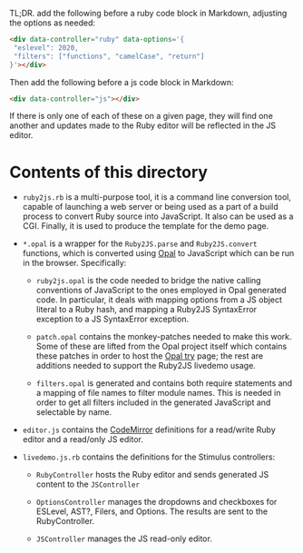 TL;DR. add the following before a ruby code block in Markdown, adjusting the
options as needed:

```html
<div data-controller="ruby" data-options='{
 "eslevel": 2020,
 "filters": ["functions", "camelCase", "return"]
}'></div>
```

Then add the following before a js code block in Markdown:

```html
<div data-controller="js"></div>
```

If there is only one of each of these on a given page, they will find one
another and updates made to the Ruby editor will be reflected in the JS
editor.

# Contents of this directory

* `ruby2js.rb` is a multi-purpose tool, it is a command line conversion tool,
  capable of launching a web server or being used as a part of a build process
  to convert Ruby source into JavaScript.  It also can be used as a CGI.
  Finally, it is used to produce the template for the demo page.

* `*.opal` is a wrapper for the `Ruby2JS.parse` and `Ruby2JS.convert`
  functions, which is converted using [Opal](https://opalrb.com/) to
  JavaScript which can be run in the browser.  Specifically:

    * `ruby2js.opal` is the code needed to bridge the native calling
      conventions of JavaScript to the ones employed in Opal generated code.
      In particular, it deals with mapping options from a JS object literal to
      a Ruby hash, and mapping a Ruby2JS SyntaxError exception to a JS
      SyntaxError exception.

    * `patch.opal` contains the monkey-patches needed to make this work.  Some
      of these are lifted from the Opal project itself which contains these
      patches in order to host the [Opal try](https://opalrb.com/try/) page;
      the rest are additions needed to support the Ruby2JS livedemo usage.

    * `filters.opal` is generated and contains both require statements and a
      mapping of file names to filter module names.  This is needed in order
      to get all filters included in the generated JavaScript and selectable
      by name.

* `editor.js` contains the [CodeMirror](https://codemirror.net/6/) definitions
  for a read/write Ruby editor and a read/only JS editor.

* `livedemo.js.rb` contains the definitions for the Stimulus controllers:

    * `RubyController` hosts the Ruby editor and sends generated JS content to
      the `JSController`

    * `OptionsController` manages the dropdowns and checkboxes for ESLevel,
      AST?, Filers, and Options.  The results are sent to the RubyController.

    * `JSController` manages the JS read-only editor.
